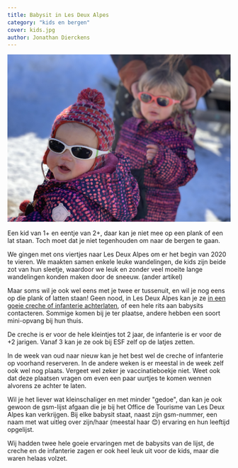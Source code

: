 ```yaml
---
title: Babysit in Les Deux Alpes
category: "kids en bergen"
cover: kids.jpg
author: Jonathan Dierckens
---
```


![Kids in de Alpen](./kids.jpg)

Een kid van 1+ en eentje van 2+, daar kan je niet mee op een plank of een lat staan. Toch moet dat je niet tegenhouden om naar de bergen te gaan.

We gingen met ons viertjes naar Les Deux Alpes om er het begin van 2020 te vieren. We maakten samen enkele leuke wandelingen, de kids zijn beide zot van hun sleetje, waardoor we leuk en zonder veel moeite lange wandelingen konden maken door de sneeuw. (ander artikel)

Maar soms wil je ook wel eens met je twee er tussenuit, en wil je nog eens op die plank of latten staan! Geen nood, in Les Deux Alpes kan je ze [in een goeie creche of infanterie achterlaten](https://www.les2alpes.com/en/facilities-for-children-childcare.html), of een hele rits aan babysits contacteren. Sommige komen bij je ter plaatse, andere hebben een soort mini-opvang bij hun thuis.

De creche is er voor de hele kleintjes tot 2 jaar, de infanterie is er voor de +2 jarigen. Vanaf 3 kan je ze ook bij ESF zelf op de latjes zetten.

In de week van oud naar nieuw kan je het best wel de creche of infanterie op voorhand reserveren. In de andere weken is er meestal in de week zelf ook wel nog plaats. Vergeet wel zeker je vaccinatieboekje niet. Weet ook dat deze plaatsen vragen om even een paar uurtjes te komen wennen alvorens ze achter te laten.

Wil je het liever wat kleinschaliger en met minder "gedoe", dan kan je ook gewoon de gsm-lijst afgaan die je bij het Office de Tourisme van Les Deux Alpes kan verkrijgen. Bij elke babysit staat, naast zijn gsm-nummer, een naam met wat uitleg over zijn/haar (meestal haar 😊) ervaring en hun leeftijd opgelijst.

Wij hadden twee hele goeie ervaringen met de babysits van de lijst, de creche en de infanterie zagen er ook heel leuk uit voor de kids, maar die waren helaas volzet.
